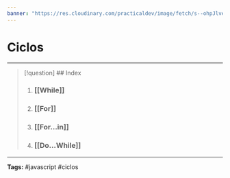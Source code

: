 ```yaml
---
banner: "https://res.cloudinary.com/practicaldev/image/fetch/s--ohpJlve1--/c_imagga_scale,f_auto,fl_progressive,h_420,q_auto,w_1000/https://res.cloudinary.com/drquzbncy/image/upload/v1586605549/javascript_banner_sxve2l.jpg"
---
```

# Ciclos
<hr> 

> [!question] ## Index
> 
>1. ### [[While]]
>2. ### [[For]]
>3. ### [[For...in]]
>4. ### [[Do...While]]
>

<hr>
<b>Tags:</b> #javascript #ciclos